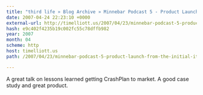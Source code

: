 ```yaml
---
title: "third life » Blog Archive » Minnebar Podcast 5 - Product Launch: From the initial itch to a global marketplace"
date: 2007-04-24 22:23:10 +0000
external-url: http://timelliott.us/2007/04/23/minnebar-podcast-5-product-launch-from-the-initial-itch-to-a-global-marketplace/
hash: e9c402f4235b19c002fc55c78dffb982
year: 2007
month: 04
scheme: http
host: timelliott.us
path: /2007/04/23/minnebar-podcast-5-product-launch-from-the-initial-itch-to-a-global-marketplace/

---
```


A great talk on lessons learned getting CrashPlan to market. A good case study and great product.
